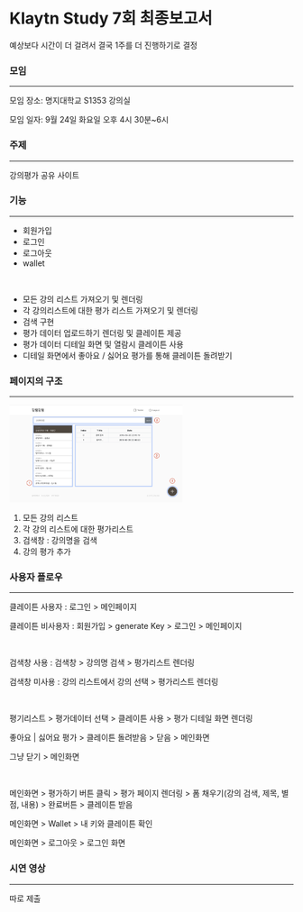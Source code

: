 # Klaytn Study 7회 최종보고서

예상보다 시간이 더 걸려서 결국 1주를 더 진행하기로 결정



### 모임

------

모임 장소: 명지대학교 S1353 강의실

모임 일자: 9월 24일 화요일 오후 4시 30분~6시



### 주제

---

강의평가 공유 사이트



### 기능

------

- 회원가입
- 로그인
- 로그아웃
- wallet

<br/>

- 모든 강의 리스트 가져오기 및 렌더링
- 각 강의리스트에 대한 평가 리스트 가져오기 및 렌더링
- 검색 구현
- 평가 데이터 업로드하기 렌더링 및 클레이튼 제공
- 평가 데이터 디테일 화면 및 열람시 클레이튼 사용
- 디테일 화면에서 좋아요 / 싫어요 평가를 통해 클레이튼 돌려받기



### 페이지의 구조

------

<img src="./7_img/main.png" alt="main" style="zoom:30%;" />

1. 모든 강의 리스트
2. 각 강의 리스트에 대한 평가리스트
3. 검색창 : 강의명을 검색
4. 강의 평가 추가



### 사용자 플로우

---

클레이튼 사용자 : 로그인 > 메인페이지

클레이튼 비사용자 : 회원가입 > generate Key > 로그인 > 메인페이지

<br/>

검색창 사용 : 검색창 > 강의명 검색 > 평가리스트 렌더링

검색창 미사용 : 강의 리스트에서 강의 선택 > 평가리스트 렌더링

<br/>

평기리스트 > 평가데이터 선택 > 클레이튼 사용 > 평가 디테일 화면 렌더링 

좋아요 | 싫어요 평가 > 클레이튼 돌려받음 > 닫음 > 메인화면

그냥 닫기 > 메인화면

<br/>

메인화면 > 평가하기 버튼 클릭 > 평가 페이지 렌더링 > 폼 채우기(강의 검색, 제목, 별점, 내용) > 완료버튼 > 클레이튼 받음

메인화면 > Wallet > 내 키와 클레이튼 확인

메인화면 > 로그아웃 > 로그인 화면



### 시연 영상

---

따로 제출